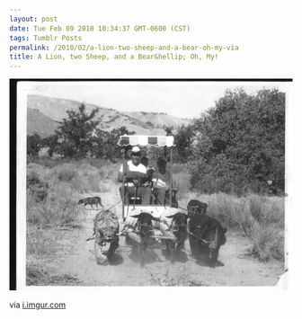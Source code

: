 ```yaml
---
layout: post
date: Tue Feb 09 2010 10:34:37 GMT-0600 (CST)
tags: Tumblr Posts
permalink: /2010/02/a-lion-two-sheep-and-a-bear-oh-my-via
title: A Lion, two Sheep, and a Bear&hellip; Oh, My!
---
```


![](/public/assets/tumblr/tumblr_kxl21qL3FI1qa4klho1_1280.jpg)

via [i.imgur.com](http://i.imgur.com/4X7xDl.jpg)
